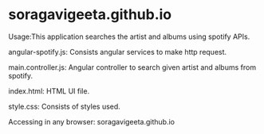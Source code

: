 # soragavigeeta.github.io

Usage:This application searches the artist and albums using spotify APIs.

angular-spotify.js: Consists angular services to make http request.

main.controller.js: Angular controller to search given artist and albums from spotify.

index.html: HTML UI file.

style.css: Consists of styles used.

Accessing in any browser: soragavigeeta.github.io
